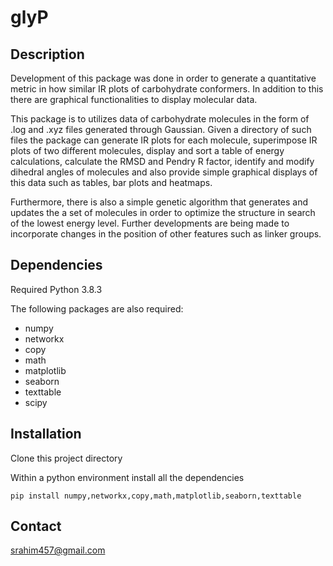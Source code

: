 # glyP 

## Description

Development of this package was done in order to generate a quantitative metric in how similar IR plots of carbohydrate conformers. In addition to this there are graphical functionalities to display molecular data.

This package is to utilizes data of carbohydrate molecules in the form of .log and .xyz files generated through Gaussian. Given a directory of such files the package can generate IR plots for each molecule, superimpose IR plots of two different molecules, display and sort a table of energy calculations, calculate the RMSD and Pendry R factor, identify and modify dihedral angles of molecules and also provide simple graphical displays of this data such as tables, bar plots and heatmaps. 

Furthermore, there is also a simple genetic algorithm that generates and updates the a set of molecules in order to optimize the structure in search of the lowest energy level. Further developments are being made to incorporate changes in the position of other features such as linker groups. 

## Dependencies

Required Python 3.8.3

The following packages are also required:
  
  - numpy
  - networkx
  - copy
  - math
  - matplotlib
  - seaborn
  - texttable
  - scipy

## Installation

Clone this project directory

Within a python environment install all the dependencies

```pip install numpy,networkx,copy,math,matplotlib,seaborn,texttable```

## Contact

srahim457@gmail.com
